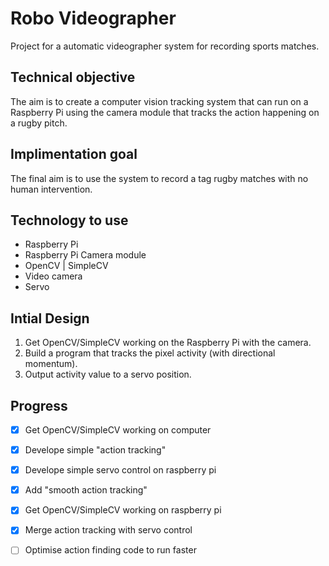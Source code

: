 # Robo Videographer
Project for a automatic videographer system for recording sports matches.

## Technical objective
The aim is to create a computer vision tracking system that can run on a Raspberry Pi using the camera module that tracks the action happening on a rugby pitch.

## Implimentation goal
The final aim is to use the system to record a tag rugby matches with no human intervention. 

## Technology to use
* Raspberry Pi
* Raspberry Pi Camera module
* OpenCV | SimpleCV
* Video camera
* Servo

## Intial Design
1. Get OpenCV/SimpleCV working on the Raspberry Pi with the camera.
2. Build a program that tracks the pixel activity (with directional momentum).
3. Output activity value to a servo position.

## Progress
- [x] Get OpenCV/SimpleCV working on computer
- [x] Develope simple "action tracking"
- [x] Develope simple servo control on raspberry pi
- [x] Add "smooth action tracking"
- [x] Get OpenCV/SimpleCV working on raspberry pi
- [x] Merge action tracking with servo control

- [ ] Optimise action finding code to run faster
